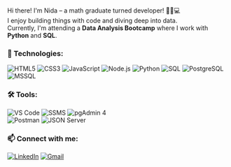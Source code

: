 Hi there! I'm Nida – a math graduate turned developer! 👩‍🔬💻  
I enjoy building things with code and diving deep into data.  
Currently, I'm attending a **Data Analysis Bootcamp** where I work with **Python** and **SQL**.

### 🔧 Technologies:
![HTML5](https://img.shields.io/badge/-HTML5-E34F26?logo=html5&logoColor=fff)
![CSS3](https://img.shields.io/badge/-CSS3-1572B6?logo=css3&logoColor=fff)
![JavaScript](https://img.shields.io/badge/-JavaScript-F7DF1E?logo=javascript&logoColor=000)
![Node.js](https://img.shields.io/badge/-Node.js-339933?logo=nodedotjs&logoColor=fff)
![Python](https://img.shields.io/badge/-Python-3776AB?logo=python&logoColor=fff)
![SQL](https://img.shields.io/badge/-SQL-4479A1?logo=mysql&logoColor=fff)
![PostgreSQL](https://img.shields.io/badge/-PostgreSQL-336791?logo=postgresql&logoColor=fff)
![MSSQL](https://img.shields.io/badge/-MSSQL-CC2927?logo=microsoftsqlserver&logoColor=fff)

### 🛠️ Tools:
![VS Code](https://img.shields.io/badge/-VS%20Code-007ACC?logo=visualstudiocode&logoColor=fff) 
![SSMS](https://img.shields.io/badge/-SSMS-CC2927?logo=microsoftsqlserver&logoColor=fff)
![pgAdmin 4](https://img.shields.io/badge/-pgAdmin%204-336791?logo=postgresql&logoColor=fff)  
![Postman](https://img.shields.io/badge/-Postman-FF6C37?logo=postman&logoColor=fff)
![JSON Server](https://img.shields.io/badge/-JSON--Server-000000?logo=json&logoColor=white)

### 📫 Connect with me:
[![LinkedIn](https://img.shields.io/badge/-LinkedIn-0A66C2?logo=linkedin&logoColor=white)](https://www.linkedin.com/in/nida-demir)
[![Gmail](https://img.shields.io/badge/-Gmail-D14836?logo=gmail&logoColor=white)](mailto:niademirqn@gmail.com)
